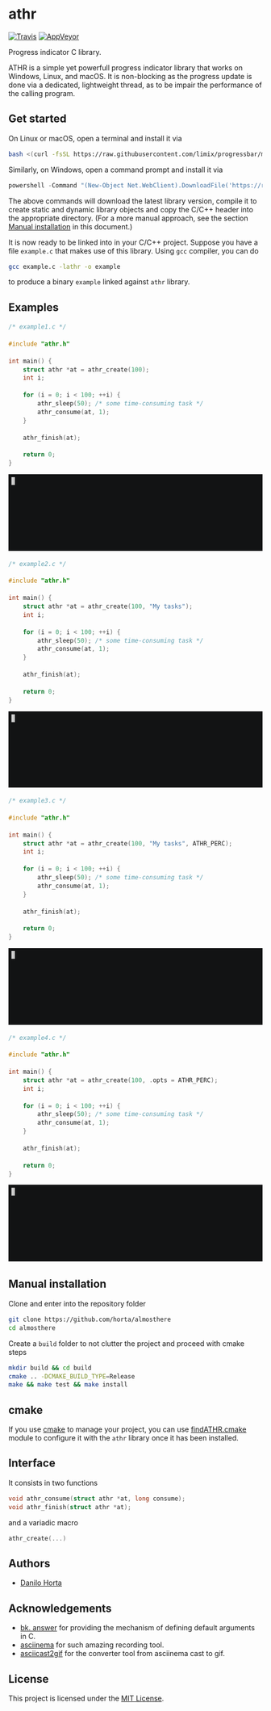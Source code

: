 # athr

[![Travis](https://img.shields.io/travis/horta/almosthere.svg?style=flat-square&label=linux%20%2F%20macos%20build)](https://travis-ci.org/horta/almosthere) [![AppVeyor](https://img.shields.io/appveyor/ci/Horta/almosthere.svg?style=flat-square&label=windows%20build)](https://ci.appveyor.com/project/Horta/almosthere)

Progress indicator C library.

ATHR is a simple yet powerfull progress indicator library that works on Windows, Linux, and macOS. It is non-blocking as the progress update is done via a dedicated, lightweight thread, as to be impair the performance of the calling program.

## Get started

On Linux or macOS, open a terminal and install it via
```bash
bash <(curl -fsSL https://raw.githubusercontent.com/limix/progressbar/master/install)
```

Similarly, on Windows, open a command prompt and install it via
```powershell
powershell -Command "(New-Object Net.WebClient).DownloadFile('https://raw.githubusercontent.com/horta/almosthere/master/install.bat', 'install.bat')" && install.bat
```

The above commands will download the latest library version, compile it to create static and dynamic library objects and copy the C/C++ header into the appropriate directory. (For a more manual approach, see the section [Manual installation](#manual-installation) in this document.)

It is now ready to be linked into in your C/C++ project. Suppose you have a file `example.c` that makes use of this library. Using `gcc` compiler, you can do
```bash
gcc example.c -lathr -o example
```
to produce a binary `example` linked against `athr` library.

## Examples

```c
/* example1.c */

#include "athr.h"

int main() {
    struct athr *at = athr_create(100);
    int i;

    for (i = 0; i < 100; ++i) {
        athr_sleep(50); /* some time-consuming task */
        athr_consume(at, 1);
    }

    athr_finish(at);

    return 0;
}
```
![Example 1](example1.gif)

```c
/* example2.c */

#include "athr.h"

int main() {
    struct athr *at = athr_create(100, "My tasks");
    int i;

    for (i = 0; i < 100; ++i) {
        athr_sleep(50); /* some time-consuming task */
        athr_consume(at, 1);
    }

    athr_finish(at);

    return 0;
}
```
![Example 2](example2.gif)

```c
/* example3.c */

#include "athr.h"

int main() {
    struct athr *at = athr_create(100, "My tasks", ATHR_PERC);
    int i;

    for (i = 0; i < 100; ++i) {
        athr_sleep(50); /* some time-consuming task */
        athr_consume(at, 1);
    }

    athr_finish(at);

    return 0;
}
```
![Example 3](example3.gif)

```c
/* example4.c */

#include "athr.h"

int main() {
    struct athr *at = athr_create(100, .opts = ATHR_PERC);
    int i;

    for (i = 0; i < 100; ++i) {
        athr_sleep(50); /* some time-consuming task */
        athr_consume(at, 1);
    }

    athr_finish(at);

    return 0;
}
```
![Example 4](example4.gif)

## Manual installation

Clone and enter into the repository folder
```bash
git clone https://github.com/horta/almosthere
cd almosthere
```

Create a `build` folder to not clutter the project and proceed with cmake steps
```bash
mkdir build && cd build
cmake .. -DCMAKE_BUILD_TYPE=Release
make && make test && make install
```

## cmake

If you use [cmake](https://cmake.org/) to manage your project, you can use [findATHR.cmake](findATHR.cmake) module to configure it with the `athr` library once it has been installed.

## Interface

It consists in two functions
```c
void athr_consume(struct athr *at, long consume);
void athr_finish(struct athr *at);
```
and a variadic macro

```c
athr_create(...)
```



## Authors

* [Danilo Horta](https://github.com/horta)

## Acknowledgements

- [bk. answer](https://stackoverflow.com/a/2926165) for providing the mechanism of defining default arguments in C.
- [asciinema](https://asciinema.org/) for such amazing recording tool.
- [asciicast2gif](https://github.com/asciinema/asciicast2gif) for the converter tool from asciinema cast to gif.

## License

This project is licensed under the [MIT License](https://raw.githubusercontent.com/horta/almosthere/master/LICENSE.md).
